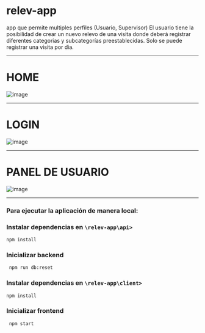 # relev-app

app que permite multiples perfiles (Usuario, Supervisor)
El usuario tiene la posibilidad de crear un nuevo relevo de una visita donde deberá registrar diferentes categorias y subcategorías preestablecidas.
Solo se puede registrar una visita por dia.


---

# HOME <br/>
![image](https://user-images.githubusercontent.com/80003324/210293581-5d0c4a15-2609-4c47-82e6-c5866b3cea59.png)

---

# LOGIN<br/>
![image](https://user-images.githubusercontent.com/80003324/210293620-7f06ac72-113e-4e4f-a4a5-13b962397d6b.png)

---

# PANEL DE USUARIO<br/>
![image](https://user-images.githubusercontent.com/80003324/210293711-f38e6363-cc47-43dd-bbe4-8aa97d1565ce.png)


---
<h3>Para ejecutar la aplicación de manera local:</h3>

### Instalar dependencias en ```\relev-app\api>```

```
npm install
```

### Inicializar backend

```
 npm run db:reset
```

### Instalar dependencias en ```\relev-app\client>```

```
npm install
```

### Inicializar frontend

```
 npm start
```
